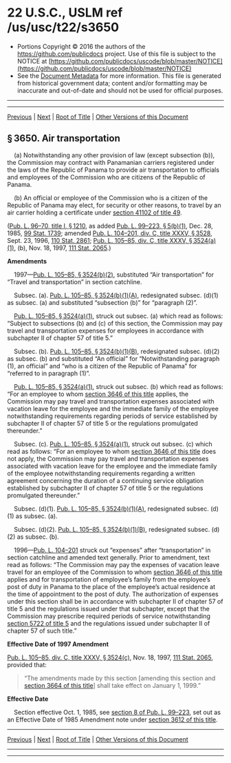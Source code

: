 ---
---

# 22 U.S.C., USLM ref /us/usc/t22/s3650

* Portions Copyright © 2016 the authors of the https://github.com/publicdocs project.
  Use of this file is subject to the NOTICE at [https://github.com/publicdocs/uscode/blob/master/NOTICE](https://github.com/publicdocs/uscode/blob/master/NOTICE)
* See the [Document Metadata](././../../../../../../..//README.md) for more information.
  This file is generated from historical government data; content and/or formatting may be inaccurate and out-of-date and should not be used for official purposes.

----------
----------

[Previous](./../../../../../../..//us/usc/t22/ch51/schI/pt2/spti/m__us_usc_t22_s3649.md) | [Next](./../../../../../../..//us/usc/t22/ch51/schI/pt2/sptii/m__us_usc_t22_ch51_schI_pt2_sptii.md) | [Root of Title](./../../../../../../../) | [Other Versions of this Document](https://publicdocs.github.io/go/links?ns=uslm&ref=%2Fus%2Fusc%2Ft22%2Fs3650)

## § 3650. Air transportation

    (a) Notwithstanding any other provision of law (except subsection (b)), the Commission may contract with Panamanian carriers registered under the laws of the Republic of Panama to provide air transportation to officials and employees of the Commission who are citizens of the Republic of Panama.

    (b) An official or employee of the Commission who is a citizen of the Republic of Panama may elect, for security or other reasons, to travel by an air carrier holding a certificate under [section 41102 of title 49][/us/usc/t49/s41102].

([Pub. L. 96–70, title I, § 1210][/us/pl/96/70/s1210], as added [Pub. L. 99–223, § 5(b)(1)][/us/pl/99/223/s5/b/1], Dec. 28, 1985, [99 Stat. 1739][/us/stat/99/1739]; amended [Pub. L. 104–201, div. C, title XXXV, § 3528][/us/pl/104/201/s3528], Sept. 23, 1996, [110 Stat. 2861][/us/stat/110/2861]; [Pub. L. 105–85, div. C, title XXXV, § 3524(a)(1)][/us/pl/105/85/s3524/a/1], (b), Nov. 18, 1997, [111 Stat. 2065][/us/stat/111/2065].)

 __Amendments__ 

    1997—[Pub. L. 105–85, § 3524(b)(2)][/us/pl/105/85/s3524/b/2], substituted “Air transportation” for “Travel and transportation” in section catchline.

    Subsec. (a). [Pub. L. 105–85, § 3524(b)(1)(A)][/us/pl/105/85/s3524/b/1/A], redesignated subsec. (d)(1) as subsec. (a) and substituted “subsection (b)” for “paragraph (2)”.

    [Pub. L. 105–85, § 3524(a)(1)][/us/pl/105/85/s3524/a/1], struck out subsec. (a) which read as follows: “Subject to subsections (b) and (c) of this section, the Commission may pay travel and transportation expenses for employees in accordance with subchapter II of chapter 57 of title 5.”

    Subsec. (b). [Pub. L. 105–85, § 3524(b)(1)(B)][/us/pl/105/85/s3524/b/1/B], redesignated subsec. (d)(2) as subsec. (b) and substituted “An official” for “Notwithstanding paragraph (1), an official” and “who is a citizen of the Republic of Panama” for “referred to in paragraph (1)”.

    [Pub. L. 105–85, § 3524(a)(1)][/us/pl/105/85/s3524/a/1], struck out subsec. (b) which read as follows: “For an employee to whom [section 3646 of this title][/us/usc/t22/s3646] applies, the Commission may pay travel and transportation expenses associated with vacation leave for the employee and the immediate family of the employee notwithstanding requirements regarding periods of service established by subchapter II of chapter 57 of title 5 or the regulations promulgated thereunder.”

    Subsec. (c). [Pub. L. 105–85, § 3524(a)(1)][/us/pl/105/85/s3524/a/1], struck out subsec. (c) which read as follows: “For an employee to whom [section 3646 of this title][/us/usc/t22/s3646] does not apply, the Commission may pay travel and transportation expenses associated with vacation leave for the employee and the immediate family of the employee notwithstanding requirements regarding a written agreement concerning the duration of a continuing service obligation established by subchapter II of chapter 57 of title 5 or the regulations promulgated thereunder.”

    Subsec. (d)(1). [Pub. L. 105–85, § 3524(b)(1)(A)][/us/pl/105/85/s3524/b/1/A], redesignated subsec. (d)(1) as subsec. (a).

    Subsec. (d)(2). [Pub. L. 105–85, § 3524(b)(1)(B)][/us/pl/105/85/s3524/b/1/B], redesignated subsec. (d)(2) as subsec. (b).

    1996—[Pub. L. 104–201][/us/pl/104/201] struck out “expenses” after “transportation” in section catchline and amended text generally. Prior to amendment, text read as follows: “The Commission may pay the expenses of vacation leave travel for an employee of the Commission to whom [section 3646 of this title][/us/usc/t22/s3646] applies and for transportation of employee’s family from the employee’s post of duty in Panama to the place of the employee’s actual residence at the time of appointment to the post of duty. The authorization of expenses under this section shall be in accordance with subchapter II of chapter 57 of title 5 and the regulations issued under that subchapter, except that the Commission may prescribe required periods of service notwithstanding [section 5722 of title 5][/us/usc/t5/s5722] and the regulations issued under subchapter II of chapter 57 of such title.”

 __Effective Date of 1997 Amendment__ 

[Pub. L. 105–85, div. C, title XXXV, § 3524(c)][/us/pl/105/85/s3524/c], Nov. 18, 1997, [111 Stat. 2065][/us/stat/111/2065], provided that: 

> “The amendments made by this section \[amending this section and [section 3664 of this title][/us/usc/t22/s3664]\] shall take effect on January 1, 1999.”

 __Effective Date__ 

    Section effective Oct. 1, 1985, see [section 8 of Pub. L. 99–223][/us/pl/99/223/s8], set out as an Effective Date of 1985 Amendment note under [section 3612 of this title][/us/usc/t22/s3612].

----------

[Previous](./../../../../../../..//us/usc/t22/ch51/schI/pt2/spti/m__us_usc_t22_s3649.md) | [Next](./../../../../../../..//us/usc/t22/ch51/schI/pt2/sptii/m__us_usc_t22_ch51_schI_pt2_sptii.md) | [Root of Title](./../../../../../../../) | [Other Versions of this Document](https://publicdocs.github.io/go/links?ns=uslm&ref=%2Fus%2Fusc%2Ft22%2Fs3650)

----------
----------

[/us/usc/t49/s41102]: https://publicdocs.github.io/go/links?ns=uslm&ref=%2Fus%2Fusc%2Ft49%2Fs41102
[/us/pl/96/70/s1210]: https://publicdocs.github.io/go/links?ns=uslm&ref=%2Fus%2Fpl%2F96%2F70%2Fs1210
[/us/pl/99/223/s5/b/1]: https://publicdocs.github.io/go/links?ns=uslm&ref=%2Fus%2Fpl%2F99%2F223%2Fs5%2Fb%2F1
[/us/stat/99/1739]: https://publicdocs.github.io/go/links?ns=uslm&ref=%2Fus%2Fstat%2F99%2F1739
[/us/pl/104/201/s3528]: https://publicdocs.github.io/go/links?ns=uslm&ref=%2Fus%2Fpl%2F104%2F201%2Fs3528
[/us/stat/110/2861]: https://publicdocs.github.io/go/links?ns=uslm&ref=%2Fus%2Fstat%2F110%2F2861
[/us/pl/105/85/s3524/a/1]: https://publicdocs.github.io/go/links?ns=uslm&ref=%2Fus%2Fpl%2F105%2F85%2Fs3524%2Fa%2F1
[/us/stat/111/2065]: https://publicdocs.github.io/go/links?ns=uslm&ref=%2Fus%2Fstat%2F111%2F2065
[/us/pl/105/85/s3524/b/2]: https://publicdocs.github.io/go/links?ns=uslm&ref=%2Fus%2Fpl%2F105%2F85%2Fs3524%2Fb%2F2
[/us/pl/105/85/s3524/b/1/A]: https://publicdocs.github.io/go/links?ns=uslm&ref=%2Fus%2Fpl%2F105%2F85%2Fs3524%2Fb%2F1%2FA
[/us/pl/105/85/s3524/a/1]: https://publicdocs.github.io/go/links?ns=uslm&ref=%2Fus%2Fpl%2F105%2F85%2Fs3524%2Fa%2F1
[/us/pl/105/85/s3524/b/1/B]: https://publicdocs.github.io/go/links?ns=uslm&ref=%2Fus%2Fpl%2F105%2F85%2Fs3524%2Fb%2F1%2FB
[/us/pl/105/85/s3524/a/1]: https://publicdocs.github.io/go/links?ns=uslm&ref=%2Fus%2Fpl%2F105%2F85%2Fs3524%2Fa%2F1
[/us/usc/t22/s3646]: https://publicdocs.github.io/go/links?ns=uslm&ref=%2Fus%2Fusc%2Ft22%2Fs3646
[/us/pl/105/85/s3524/a/1]: https://publicdocs.github.io/go/links?ns=uslm&ref=%2Fus%2Fpl%2F105%2F85%2Fs3524%2Fa%2F1
[/us/usc/t22/s3646]: https://publicdocs.github.io/go/links?ns=uslm&ref=%2Fus%2Fusc%2Ft22%2Fs3646
[/us/pl/105/85/s3524/b/1/A]: https://publicdocs.github.io/go/links?ns=uslm&ref=%2Fus%2Fpl%2F105%2F85%2Fs3524%2Fb%2F1%2FA
[/us/pl/105/85/s3524/b/1/B]: https://publicdocs.github.io/go/links?ns=uslm&ref=%2Fus%2Fpl%2F105%2F85%2Fs3524%2Fb%2F1%2FB
[/us/pl/104/201]: https://publicdocs.github.io/go/links?ns=uslm&ref=%2Fus%2Fpl%2F104%2F201
[/us/usc/t22/s3646]: https://publicdocs.github.io/go/links?ns=uslm&ref=%2Fus%2Fusc%2Ft22%2Fs3646
[/us/usc/t5/s5722]: https://publicdocs.github.io/go/links?ns=uslm&ref=%2Fus%2Fusc%2Ft5%2Fs5722
[/us/pl/105/85/s3524/c]: https://publicdocs.github.io/go/links?ns=uslm&ref=%2Fus%2Fpl%2F105%2F85%2Fs3524%2Fc
[/us/stat/111/2065]: https://publicdocs.github.io/go/links?ns=uslm&ref=%2Fus%2Fstat%2F111%2F2065
[/us/usc/t22/s3664]: https://publicdocs.github.io/go/links?ns=uslm&ref=%2Fus%2Fusc%2Ft22%2Fs3664
[/us/pl/99/223/s8]: https://publicdocs.github.io/go/links?ns=uslm&ref=%2Fus%2Fpl%2F99%2F223%2Fs8
[/us/usc/t22/s3612]: https://publicdocs.github.io/go/links?ns=uslm&ref=%2Fus%2Fusc%2Ft22%2Fs3612


